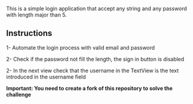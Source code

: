 This is a simple login application that accept any string and any password with length major than 5.

Instructions
---

1- Automate the login process with valid email and password

2- Check if the password not fill the length, the sign in button is disabled

2- In the next view check that the username in the TextView is the text introduced in the username field


**Important: You need to create a fork of this repository to solve the challenge**
